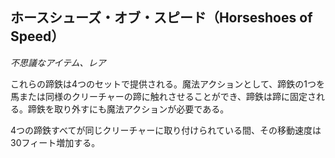 ## ホースシューズ・オブ・スピード（Horseshoes of Speed）
*不思議なアイテム、レア*

これらの蹄鉄は4つのセットで提供される。魔法アクションとして、蹄鉄の1つを馬または同様のクリーチャーの蹄に触れさせることができ、蹄鉄は蹄に固定される。蹄鉄を取り外すにも魔法アクションが必要である。

4つの蹄鉄すべてが同じクリーチャーに取り付けられている間、その移動速度は30フィート増加する。